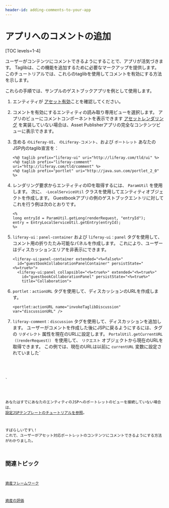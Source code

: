 ```yaml
---
header-id: adding-comments-to-your-app
---
```


# アプリへのコメントの追加

[TOC levels=1-4]

ユーザーがコンテンツにコメントできるようにすることで、アプリが活気づきます。 Taglibは、この機能を追加するために必要なマークアップを提供します。 このチュートリアルでは、これらのtaglibを使用してコメントを有効にする方法を示します。

これらの手順では、サンプルのゲストブックアプリを例として使用します。

1.  エンティティが [アセット有効](/docs/7-1/tutorials/-/knowledge_base/t/asset-framework)ことを確認してください。

2.  コメントを有効にするエンティティの読み取り専用ビューを選択します。 アプリのビューにコメントコンポーネントを表示できます [アセットレンダリング](/docs/7-1/tutorials/-/knowledge_base/t/rendering-an-asset) を実装していない場合は、Asset Publisherアプリの完全なコンテンツビューに表示できます。

3.  含める `のLiferay-UI`、 `のLiferay-コメント`、および `ポートレット` あなたのJSP内のtaglib宣言を：
   
        <%@ taglib prefix="liferay-ui" uri="http://liferay.com/tld/ui" %>
        <%@ taglib prefix="liferay-comment" uri="http://liferay.com/tld/comment" %>
        <%@ taglib prefix="portlet" uri="http://java.sun.com/portlet_2_0" %>

4.  レンダリング要求からエンティティのIDを取得するには、 `ParamUtil` を使用します。 次に、 `-LocalServiceUtil` クラスを使用してエンティティオブジェクトを作成します。 Guestbookアプリの例のゲストブックエントリに対してこれを行う例は次のとおりです。
   
        <%
        long entryId = ParamUtil.getLong(renderRequest, "entryId");
        entry = EntryLocalServiceUtil.getEntry(entryId);
        %>

5.  `liferay-ui：panel-container` および `liferay-ui：panel` タグを使用して、コメント用の折りたたみ可能なパネルを作成します。 これにより、ユーザーはディスカッションエリアを非表示にできます。
   
        <liferay-ui:panel-container extended="<%=false%>"
          id="guestbookCollaborationPanelContainer" persistState="<%=true%>">
          <liferay-ui:panel collapsible="<%=true%>" extended="<%=true%>"
            id="guestbookCollaborationPanel" persistState="<%=true%>"
            title="Collaboration">

6.  `portlet：actionURL` タグを使用して、ディスカッションのURLを作成します。
   
        <portlet:actionURL name="invokeTaglibDiscussion" var="discussionURL" />

7.  `liferay-comment：discussion` タグを使用して、ディスカッションを追加します。 ユーザーがコメントを作成した後にJSPに戻るようにするには、タグの `リダイレクト` 属性を現在のURLに設定します。 `PortalUtil.getCurrentURL（（renderRequest））` を使用して、 `リクエスト` オブジェクトから現在のURLを取得できます。 この例では、現在のURLは以前に `currentURL` 変数に設定されていました`
<pre><code>        <liferay-comment:discussion className="<%=Entry.class.getName()%>"
          classPK="<%=entry.getEntryId()%>"
          formAction="<%=discussionURL%>" formName="fm2"
          ratingsEnabled="<%=true%>" redirect="<%=currentURL%>"
          userId="<%=entry.getUserId()%>" />

      </liferay-ui:panel>
    </liferay-ui:panel-container>
`</pre>

あなたはすでにあなたのエンティティのJSPへのポートレットのビューを接続していない場合は、 [設定JSPテンプレートのチュートリアルを参照](/docs/7-1/tutorials/-/knowledge_base/t/configuring-jsp-templates-for-an-asset-renderer)。

すばらしいです\！ これで、ユーザーがアセット対応ポートレットのコンテンツにコメントできるようにする方法がわかりました。

## 関連トピック

[資産フレームワーク](/docs/7-1/tutorials/-/knowledge_base/t/asset-framework)

[資産の評価](/docs/7-1/tutorials/-/knowledge_base/t/rating-assets)
